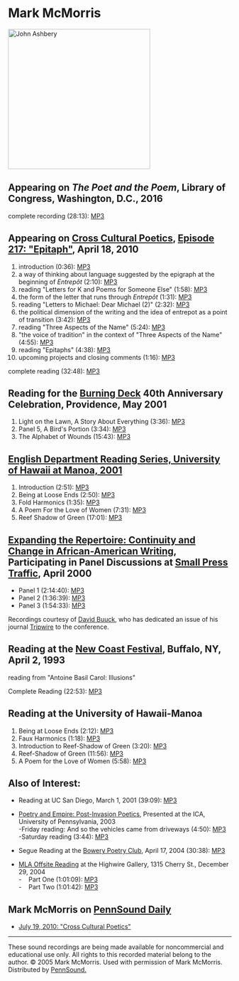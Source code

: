 Mark McMorris
=============

<img src="https://media.sas.upenn.edu/pennsound/authors/McMorris/images/McMorris-Mark.jpg" alt="John Ashbery" width="320" height="315" />

Appearing on *The Poet and the Poem*, Library of Congress, Washington, D.C., 2016
---------------------------------------------------------------------------------

complete recording (28:13): [MP3](https://media.sas.upenn.edu/pennsound/authors/McMorris/McMorris-Mark_The-Poet-and-the-Poem_Library-of-Congress.mp3)

Appearing on [Cross Cultural Poetics](http://writing.upenn.edu/pennsound/x/XCP.php), [Episode 217: "Epitaph"](http://writing.upenn.edu/pennsound/x/XCP.php#217), April 18, 2010
-------------------------------------------------------------------------------------------------------------------------------------------------------------------------------

1.  introduction (0:36): [MP3](http://media.sas.upenn.edu/pennsound/authors/McMorris/XCP/XCP_217_01_introduction_McMorris_4-18-10.mp3)
2.  a way of thinking about language suggested by the epigraph at the beginning of *Entrepôt* (2:10): [MP3](http://media.sas.upenn.edu/pennsound/authors/McMorris/XCP/XCP_217_02_a-way-of-thinking-about-language-suggested-by-the-epigraph-at-the-beginning-of-Entrepot_McMorris_4-18-10.mp3)
3.  reading "Letters for K and Poems for Someone Else" (1:58): [MP3](http://media.sas.upenn.edu/pennsound/authors/McMorris/XCP/XCP_217_03_reading-Letters-for-K-and-Poems-for-Someone-Else_McMorris_4-18-10.mp3)
4.  the form of the letter that runs through *Entrepôt* (1:31): [MP3](http://media.sas.upenn.edu/pennsound/authors/McMorris/XCP/XCP_217_04_the-form-of-the-letter-that-runs-through-Entrepot_McMorris_4-18-10.mp3)
5.  reading "Letters to Michael: Dear Michael (2)" (2:32): [MP3](http://media.sas.upenn.edu/pennsound/authors/McMorris/XCP/XCP_217_05_reading-Letters-to-Michael-Dear-Michael-2_McMorris_4-18-10.mp3)
6.  the political dimension of the writing and the idea of entrepot as a point of transition (3:42): [MP3](http://media.sas.upenn.edu/pennsound/authors/McMorris/XCP/XCP_217_06_the-political-dimension-of-the-writing-and-the-idea-of-entrepot-as-a-point-of-transition_McMorris_4-18-10.mp3)
7.  reading "Three Aspects of the Name" (5:24): [MP3](http://media.sas.upenn.edu/pennsound/authors/McMorris/XCP/XCP_217_07_reading-Three-Aspects-of-the-Name_McMorris_4-18-10.mp3)
8.  "the voice of tradition" in the context of "Three Aspects of the Name" (4:55): [MP3](http://media.sas.upenn.edu/pennsound/authors/McMorris/XCP/XCP_217_08_the-voice-of-tradition-in-the-context-of-Three-Aspects-of-the-Name_McMorris_4-18-10.mp3)
9.  reading "Epitaphs" (4:38): [MP3](http://media.sas.upenn.edu/pennsound/authors/McMorris/XCP/XCP_217_09_reading-Epitaphs_McMorris_4-18-10.mp3)
10. upcoming projects and closing comments (1:16): [MP3](http://media.sas.upenn.edu/pennsound/authors/McMorris/XCP/XCP_217_10_upcoming-projects-and-closing-comments_McMorris_4-18-10.mp3)

complete reading (32:48): [MP3](http://media.sas.upenn.edu/pennsound/groups/XCP/XCP_217_McMorris_4-18-10.mp3)

Reading for the [Burning Deck](Burning-Deck.php) 40th Anniversary Celebration, Providence, May 2001
---------------------------------------------------------------------------------------------------

1.  Light on the Lawn, A Story About Everything (3:36): [MP3](http://media.sas.upenn.edu/pennsound/authors/McMorris/Burning-Deck/McMorris-Mark_03_Light-On-The-Lawn_Burning-Deck-40th-Anniversary-Vol-II_Providence_05-2001.mp3)
2.  Panel 5, A Bird's Portion (3:34): [MP3](http://media.sas.upenn.edu/pennsound/authors/McMorris/Burning-Deck/McMorris-Mark_04_Panel-5-A-Birds-Portion_Burning-Deck-40th-Anniversary-Vol-II_Providence_05-2001.mp3)
3.  The Alphabet of Wounds (15:43): [MP3](http://media.sas.upenn.edu/pennsound/authors/McMorris/Burning-Deck/McMorris-Mark_05_The-Alphabet-Of-Wounds_Burning-Deck-40th-Anniversary-Vol-II_Providence_05-2001.mp3)

[English Department Reading Series, University of Hawaii at Manoa, 2001](UHM.html#McMorris_2001)
------------------------------------------------------------------------------------------------

1.  Introduction (2:51): [MP3](http://media.sas.upenn.edu/pennsound/authors/McMorris/UHM/McMorris-Mark_1_Introduction_English-Dept_UHM_2001.mp3)
2.  Being at Loose Ends (2:50): [MP3](http://media.sas.upenn.edu/pennsound/authors/McMorris/UHM/McMorris-Mark_2_Being-at-Loose-Ends_English-Dept_UHM_2001.mp3)
3.  Fold Harmonics (1:35): [MP3](http://media.sas.upenn.edu/pennsound/authors/McMorris/UHM/McMorris-Mark_3_Fold-Harmonics_English-Dept_UHM_2001.mp3)
4.  A Poem For the Love of Women (7:31): [MP3](http://media.sas.upenn.edu/pennsound/authors/McMorris/UHM/McMorris-Mark_4_A-Poem-for-the-Love_English-Dept_UHM_2001.mp3)
5.  Reef Shadow of Green (17:01): [MP3](http://media.sas.upenn.edu/pennsound/authors/McMorris/UHM/McMorris-Mark_5_Reef-Shadow-of-Green_English-Dept_UHM_2001.mp3)

[Expanding the Repertoire: Continuity and Change in African-American Writing](http://writing.upenn.edu/pennsound/x/Expanding-the-Repertoire.php), Participating in Panel Discussions at [Small Press Traffic](http://smallpresstraffic.org), April 2000
-------------------------------------------------------------------------------------------------------------------------------------------------------------------------------------------------------------------------------------------------------

-   Panel 1 (2:14:40): [MP3](http://media.sas.upenn.edu/pennsound/authors/Buuck/Panel-Discussions/Buuck-David_Panel-Discussion_Panel-1.mp3)
-   Panel 2 (1:36:39): [MP3](http://media.sas.upenn.edu/pennsound/authors/Buuck/Panel-Discussions/Buuck-David_Panel-Discussion_Panel-2.mp3)
-   Panel 3 (1:54:33): [MP3](http://media.sas.upenn.edu/pennsound/authors/Buuck/Panel-Discussions/Buuck-David_Panel-Discussion_Panel-3.mp3)

Recordings courtesy of [David Buuck](http://writing.upenn.edu/pennsound/x/Buuck.php), who has dedicated an issue of his journal [Tripwire](http://davidbuuck.com/tripwire/backissues.html) to the conference.

Reading at the [New Coast Festival](http://writing.upenn.edu/pennsound/x/New-Coast.php), Buffalo, NY, April 2, 1993
-------------------------------------------------------------------------------------------------------------------

reading from "Antoine Basil Carol: Illusions"

Complete Reading (22:53): [MP3](http://media.sas.upenn.edu/pennsound/authors/McMorris/McMorris-Mark_New-Coast_4-2-94.mp3)

Reading at the University of Hawaii-Manoa
-----------------------------------------

1.  Being at Loose Ends (2:12): [MP3](http://media.sas.upenn.edu/pennsound/authors/McMorris/UHM/McMorris-Mark_Being-at-Loose-Ends_Try-Listen_UHM.mp3)
2.  Faux Harmonics (1:18): [MP3](http://media.sas.upenn.edu/pennsound/authors/McMorris/UHM/McMorris-Mark_Faux-Harmonics_Try-Listen_UHM.mp3)
3.  Introduction to Reef-Shadow of Green (3:20): [MP3](http://media.sas.upenn.edu/pennsound/authors/McMorris/UHM/McMorris-Mark_Intro-2-Reef-Shadw-of-Green_Try-Listen_UHM.mp3)
4.  Reef-Shadow of Green (11:56): [MP3](http://media.sas.upenn.edu/pennsound/authors/McMorris/UHM/McMorris-Mark_Reef-Shadw-of-Green_Try-Listen_UHM.mp3)
5.  A Poem for the Love of Women (5:58): [MP3](http://media.sas.upenn.edu/pennsound/authors/McMorris/UHM/McMorris-Mark_Poem-4-Lov-of-Women_Try-Listen_UHM.mp3)

Also of Interest:
-----------------

-   Reading at UC San Diego, March 1, 2001 (39:09): [MP3](http://media.sas.upenn.edu/pennsound/authors/mcmorris/McMorris-Mark_UC-San-Diego_3-1-01.mp3)
-   [Poetry and Empire: Post-Invasion Poetics](Poetry-&-Empire.html), Presented at the ICA, University of Pennsylvania,
    2003  
    -Friday reading: And so the vehicles came from driveways (4:50): [MP3](http://media.sas.upenn.edu/pennsound/groups/Post-invasion/I/15_McMorris-Mark_10-17-03_ICA-UPenn.mp3)  
    -Saturday reading (3:44): [MP3](http://media.sas.upenn.edu/pennsound/groups/Post-invasion/II/14_Mark-McMorris_10-18-03_ICA-UPenn.mp3)  
      
-   Segue Reading at the [Bowery Poetry Club](Segue-BPC.html), April 17, 2004 (30:38): [MP3](http://media.sas.upenn.edu/pennsound/authors/McMorris/McMorris-Mark_Segue_NY_4-17-04.mp3)
-   [MLA Offsite Reading](MLA-Offsite.html) at the Highwire Gallery,
    1315 Cherry St., December 29, 2004  
    -    Part One (1:01:09): [MP3](http://media.sas.upenn.edu/pennsound/groups/MLA-Offsite/MLA-Offsite-1_Phila_12-29-04.mp3)  
    -    Part Two (1:01:42): [MP3](http://media.sas.upenn.edu/pennsound/groups/MLA-Offsite/MLA-Offsite-2_Phila_12-29-04.mp3)

Mark McMorris on [PennSound Daily](http://writing.upenn.edu/pennsound/daily/)
-----------------------------------------------------------------------------

-   [July 19, 2010: "Cross Cultural Poetics"](http://writing.upenn.edu/pennsound/daily/201007.php#19_15:28)

------------------------------------------------------------------------

These sound recordings are being made available for noncommercial and educational
use only. All rights to this recorded material belong to the author. © 2005
Mark McMorris. Used with permission of Mark McMorris. Distributed by [PennSound.](../index.html)

